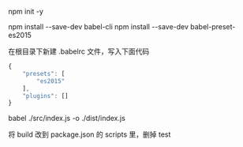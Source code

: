 npm init -y

npm install --save-dev babel-cli
npm install --save-dev babel-preset-es2015

在根目录下新建 .babelrc 文件，写入下面代码
```js
{
	"presets": [
		"es2015"
	],
	"plugins": []
}
```


babel ./src/index.js -o ./dist/index.js


将 build 改到 package.json 的 scripts 里，删掉 test
